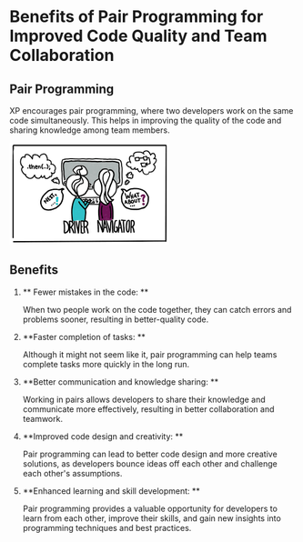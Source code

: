 # Benefits of Pair Programming for Improved Code Quality and Team Collaboration

## Pair Programming

XP encourages pair programming, where two developers work on the same code simultaneously. This helps in improving the quality of the code and sharing knowledge among team members.

<img src="../Images/pairprogramming.png"/>

## Benefits

1. ** Fewer mistakes in the code: **

   When two people work on the code together, they can catch errors and problems sooner, resulting in better-quality code.

2. **Faster completion of tasks: **

   Although it might not seem like it, pair programming can help teams complete tasks more quickly in the long run.

3. **Better communication and knowledge sharing: **

   Working in pairs allows developers to share their knowledge and communicate more effectively, resulting in better collaboration and teamwork.

4. **Improved code design and creativity: **

   Pair programming can lead to better code design and more creative solutions, as developers bounce ideas off each other and challenge each other's assumptions.

5. **Enhanced learning and skill development: **

   Pair programming provides a valuable opportunity for developers to learn from each other, improve their skills, and gain new insights into programming techniques and best practices.
